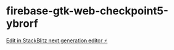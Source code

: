 # firebase-gtk-web-checkpoint5-ybrorf

[Edit in StackBlitz next generation editor ⚡️](https://stackblitz.com/~/github.com/Tanishq1203/firebase-gtk-web-checkpoint5-ybrorf)